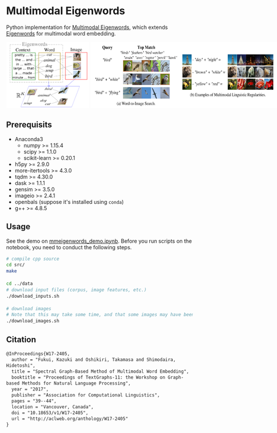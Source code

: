 # Multimodal Eigenwords

Python implementation for [Multimodal Eigenwords](https://aclanthology.info/papers/W17-2405/w17-2405), which extends [Eigenwords](http://jmlr.org/papers/v16/dhillon15a.html) for multimodal word embedding.

<div style="white-space: nowrap;">
  <img src="https://github.com/kafku/mmeigenwords/blob/master/misc/model.png" height="180">
  <img src="https://github.com/kafku/mmeigenwords/blob/master/misc/example.png" height="180">
</div>



## Prerequisits

- Anaconda3
  - numpy >= 1.15.4
  - scipy >= 1.1.0
  - scikit-learn >= 0.20.1
- h5py >= 2.9.0
- more-itertools >= 4.3.0
- tqdm >= 4.30.0
- dask >= 1.1.1
- gensim >= 3.5.0
- imageio >= 2.4.1
- openbals (suppose it's installed using `conda`)
- g++ >= 4.8.5


## Usage

See the demo on [mmeigenwords_demo.ipynb](https://github.com/kafku/mmeigenwords/blob/master/mmeigenwords_demo.ipynb).
Before you run scripts on the notebook, you need to conduct the following steps.

```bash
# compile cpp source
cd src/
make

cd ../data
# download input files (corpus, image features, etc.)
./download_inputs.sh

# download images
# Note that this may take some time, and that some images may have been removed from flickr
./download_images.sh
```

## Citation

```
@InProceedings{W17-2405,
  author = "Fukui, Kazuki and Oshikiri, Takamasa and Shimodaira, Hidetoshi",
  title = "Spectral Graph-Based Method of Multimodal Word Embedding",
  booktitle = "Proceedings of TextGraphs-11: the Workshop on Graph-based Methods for Natural Language Processing",
  year = "2017",
  publisher = "Association for Computational Linguistics",
  pages = "39--44",
  location = "Vancouver, Canada",
  doi = "10.18653/v1/W17-2405",
  url = "http://aclweb.org/anthology/W17-2405"
}
```
